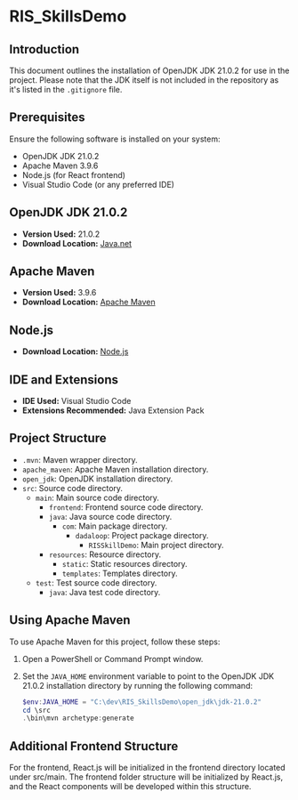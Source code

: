 # RIS_SkillsDemo

## Introduction
This document outlines the installation of OpenJDK JDK 21.0.2 for use in the project. Please note that the JDK itself is not included in the repository as it's listed in the `.gitignore` file.

## Prerequisites
Ensure the following software is installed on your system:
- OpenJDK JDK 21.0.2
- Apache Maven 3.9.6
- Node.js (for React frontend)
- Visual Studio Code (or any preferred IDE)

## OpenJDK JDK 21.0.2
- **Version Used:** 21.0.2
- **Download Location:** [Java.net](https://jdk.java.net/21/)

## Apache Maven
- **Version Used:** 3.9.6
- **Download Location:** [Apache Maven](https://maven.apache.org/download.cgi)

## Node.js
- **Download Location:** [Node.js](https://nodejs.org/)

## IDE and Extensions
- **IDE Used:** Visual Studio Code
- **Extensions Recommended:** Java Extension Pack

## Project Structure
- `.mvn`: Maven wrapper directory.
- `apache_maven`: Apache Maven installation directory.
- `open_jdk`: OpenJDK installation directory.
- `src`: Source code directory.
  - `main`: Main source code directory.
    - `frontend`: Frontend source code directory.
    - `java`: Java source code directory.
      - `com`: Main package directory.
        - `dadaloop`: Project package directory.
          - `RISSkillDemo`: Main project directory.
    - `resources`: Resource directory.
      - `static`: Static resources directory.
      - `templates`: Templates directory.
  - `test`: Test source code directory.
    - `java`: Java test code directory.

## Using Apache Maven
To use Apache Maven for this project, follow these steps:
1. Open a PowerShell or Command Prompt window.
2. Set the `JAVA_HOME` environment variable to point to the OpenJDK JDK 21.0.2 installation directory by running the following command:
   
   ```powershell
   $env:JAVA_HOME = "C:\dev\RIS_SkillsDemo\open_jdk\jdk-21.0.2"
   cd \src
   .\bin\mvn archetype:generate
    ```    

## Additional Frontend Structure
For the frontend, React.js will be initialized in the frontend directory located under src/main. The frontend folder structure will be initialized by React.js, and the React components will be developed within this structure.
